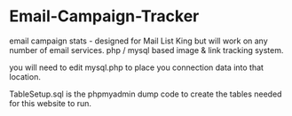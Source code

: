 Email-Campaign-Tracker
======================

email campaign stats - designed for Mail List King but will work on any number of email services.  php / mysql based image &amp; link tracking system.


you will need to edit mysql.php to place you connection data into that location.

TableSetup.sql is the phpmyadmin dump code to create the tables needed for this website to run.

